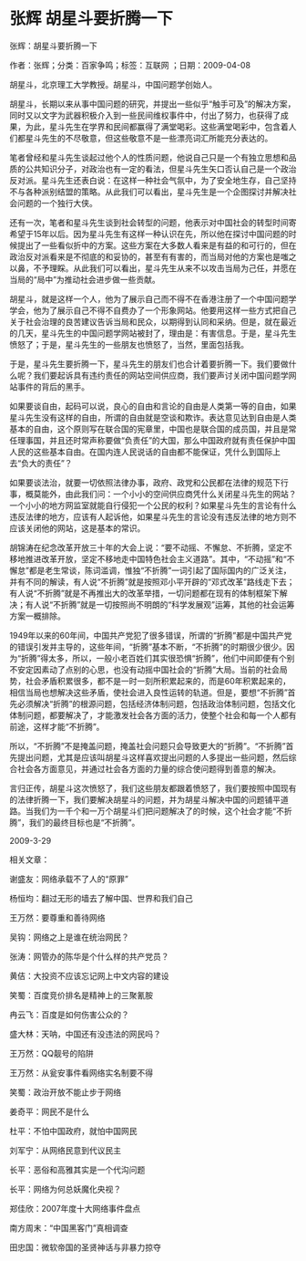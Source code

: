 # 张辉  胡星斗要折腾一下    
    
张辉：胡星斗要折腾一下    
作者：张辉；分类：百家争鸣；标签：互联网 ；日期：2009-04-08    
胡星斗，北京理工大学教授。胡星斗，中国问题学创始人。    
胡星斗，长期以来从事中国问题的研究，并提出一些似乎“触手可及”的解决方案，同时又以文字为武器积极介入到一些民间维权事件中，付出了努力，也获得了成果，为此，星斗先生在学界和民间都赢得了满堂喝彩。这些满堂喝彩中，包含着人们都星斗先生的不尽敬意，但这些敬意不是一些漂亮词汇所能充分表达的。    
笔者曾经和星斗先生谈起过他个人的性质问题，他说自己只是一个有独立思想和品质的公共知识分子，对政治也有一定的看法，但星斗先生矢口否认自己是一个政治反对派。星斗先生还表白说：在这样一种社会气氛中，为了安全地生存，自己坚持不与各种派别结盟的策略。从此我们可以看出，星斗先生是一个企图探讨并解决社会问题的一个独行大侠。    
还有一次，笔者和星斗先生谈到社会转型的问题，他表示对中国社会的转型时间寄希望于15年以后。因为星斗先生有这样一种认识在先，所以他在探讨中国问题的时候提出了一些看似折中的方案。这些方案在大多数人看来是有益的和可行的，但在政治反对派看来是不彻底的和妥协的，甚至有有害的，而当局对他的方案也是嗤之以鼻，不予理睬。从此我们可以看出，星斗先生从来不以攻击当局为己任，并愿在当局的“局中”为推动社会进步做一些贡献。    
胡星斗，就是这样一个人，他为了展示自己而不得不在香港注册了一个中国问题学学会，他为了展示自己不得不自费办了一个形象网站。他要用这样一些方式把自己关于社会治理的良苦建议告诉当局和民众，以期得到认同和采纳。但是，就在最近的几天，星斗先生的中国问题学网站被封了，理由是：有害信息。于是，星斗先生愤怒了；于是，星斗先生的一些朋友也愤怒了，当然，里面包括我。    
于是，星斗先生要折腾一下，星斗先生的朋友们也合计着要折腾一下。我们要做什么呢？我们要起诉具有违约责任的网站空间供应商，我们要声讨关闭中国问题学网站事件的背后的黑手。    
如果要谈自由，起码可以说，良心的自由和言论的自由是人类第一等的自由，如果星斗先生没有这样的自由，所谓的自由就是空谈和欺诈。表达意见达到自由是人类基本的自由，这个原则写在联合国的宪章里，中国也是联合国的成员国，并且是常任理事国，并且还时常声称要做“负责任”的大国，那么中国政府就有责任保护中国人民的这些基本自由。在国内连人民说话的自由都不能保证，凭什么到国际上去“负大的责任”？    
如果要谈法治，就要一切依照法律办事，政府、政党和公民都在法律的规范下行事，概莫能外，由此我们问：一个小小的空间供应商凭什么关闭星斗先生的网站？一个小小的地方网监室就能自行侵犯一个公民的权利？如果星斗先生的言论有什么违反法律的地方，应该有人起诉他，如果星斗先生的言论没有违反法律的地方则不应该关闭他的网站，这是基本的常识。    
胡锦涛在纪念改革开放三十年的大会上说：“要不动摇、不懈怠、不折腾，坚定不移地推进改革开放，坚定不移地走中国特色社会主义道路”。其中，“不动摇”和“不懈怠”都是老生常谈，陈词滥调，惟独“不折腾”一词引起了国际国内的广泛关注，并有不同的解读，有人说“不折腾”就是按照邓小平开辟的“邓式改革”路线走下去；有人说“不折腾”就是不再推出大的改革举措，一切问题都在现有的体制框架下解决；有人说“不折腾”就是一切按照尚不明朗的“科学发展观”运筹，其他的社会运筹方案一概排除。    
1949年以来的60年间，中国共产党犯了很多错误，所谓的“折腾”都是中国共产党的错误引发并主导的，这些年间，“折腾”基本不断，“不折腾”的时期很少很少。因为“折腾”得太多，所以，一般小老百姓们其实很恐惧“折腾”，他们中间即便有个别不安定因素动了点别的心思，也没有动摇中国社会的“折腾”大局。当前的社会局势，社会矛盾积累很多，都不是一时一刻所积累起来的，而是60年积累起来的，相信当局也想解决这些矛盾，使社会进入良性运转的轨道。但是，要想“不折腾”首先必须解决“折腾”的根源问题，包括经济体制问题，包括政治体制问题，包括文化体制问题，都要解决了，才能激发社会各方面的活力，使整个社会和每一个人都有前途，这样才能“不折腾”。    
所以，“不折腾”不是掩盖问题，掩盖社会问题只会导致更大的“折腾”。“不折腾”首先提出问题，尤其是应该叫胡星斗这样喜欢提出问题的人多提出一些问题，然后综合社会各方面意见，并通过社会各方面的力量的综合使问题得到善意的解决。    
言归正传，胡星斗这次愤怒了，我们这些朋友都跟着愤怒了，我们要按照中国现有的法律折腾一下，我们要解决胡星斗的问题，并为胡星斗解决中国的问题铺平道路。当我们为一千个和一万个胡星斗们把问题解决了的时候，这个社会才能“不折腾”，我们的最终目标也是“不折腾”。    
2009-3-29    
    
相关文章：    
谢盛友：网络承载不了人的“原罪”    
杨恒均：翻过无形的墙去了解中国、世界和我们自己    
王万然：要尊重和善待网络    
吴钩：网络之上是谁在统治网民？    
张涛：网管办的陈华是个什么样的共产党员？    
黄佶：大投资不应该忘记网上中文内容的建设    
笑蜀：百度竞价排名是精神上的三聚氰胺    
冉云飞：百度是如何伤害公众的？    
盛大林：天呐，中国还有没违法的网民吗？    
王万然：QQ靓号的陷阱    
王万然：从瓮安事件看网络实名制要不得    
笑蜀：政治开放不能止步于网络    
姜奇平：网民不是什么    
杜平：不怕中国政府，就怕中国网民    
刘军宁：从网络民意到代议民主    
长平：恶俗和高雅其实是一个代沟问题    
长平：网络为何总妖魔化央视？    
郑佳欣：2007年度十大网络事件盘点    
南方周末：“中国黑客门”真相调查    
田忠国：微软帝国的圣贤神话与非暴力掠夺